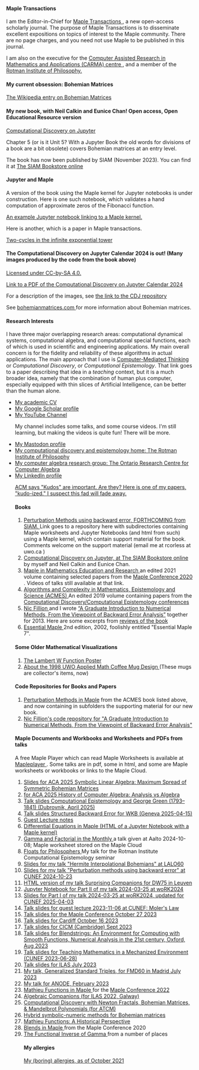 <H4> Maple Transactions </H4>
I am the Editor-in-Chief for <A HREF="http://www.mapletransactions.org"> Maple Transactions </A>, a new open-access scholarly journal.  The purpose of Maple Transactions is to disseminate excellent expositions on topics of interest to the Maple community.  There are no page charges, and you need not use Maple to be published in this journal.

I am also on the executive for the <a href="https://carmamaths.org/"> Computer Assisted Research in Mathematics and Applications (CARMA) centre </A>, and a member of the <a href="https://www.rotman.uwo.ca/"> Rotman Institute of Philosophy. </a>

<H4> My current obsession: Bohemian Matrices </H4>

<p><A HREF="https://en.wikipedia.org/wiki/Bohemian_matrices"> The Wikipedia entry on Bohemian Matrices </A></p>

<H4> My new book, with Neil Calkin and Eunice Chan! Open access, Open Educational Resource version </H4>
<p><A HREF="https://computational-discovery-on-jupyter.github.io/Computational-Discovery-on-Jupyter/index.html"> Computational Discovery on Jupyter </A>

Chapter 5 (or is it Unit 5?  With a Jupyter Book the old words for divisions of a book are a bit obsolete) covers Bohemian matrices at an entry level.
 
The book has now been published by SIAM (November 2023).  You can find it at 
<A HREF="https://epubs.siam.org/doi/book/10.1137/1.9781611977509"> The SIAM Bookstore online </A>

<H4> Jupyter and Maple </H4> 
<p> A version of the book using the Maple kernel for Jupyter notebooks is under construction.  Here is one such notebook, which validates a hand computation of approximate zeros of the Fibonacci function. </p>

<A HREF="Approximate Fibonacci Zeros.ipynb"> An example Jupyter notebook linking to a Maple kernel. </A>

<p>Here is another, which is a paper in Maple transactions.</p>

<A HREF="https://mapletransactions.org/index.php/maple/article/view/17247"> Two-cycles in the infinite exponential tower </A>


 
<H4> The Computational Discovery on Jupyter Calendar 2024 is out! (Many images produced by the code from the book above) </H4>   <A HREF="https://creativecommons.org/licenses/by-sa/4.0/"> Licensed under CC-by-SA 4.0. </A>

<p>
<A HREF="2024CALENDARCDJ.pdf"> Link to a PDF of the Computational Discovery on Jupyter Calendar 2024 </A>
</p>

<p>For a description of the images, see <A HREF="https://github.com/Computational-Discovery-on-Jupyter/Computational-Discovery-on-Jupyter/blob/master/CalendarImageDescriptions.pdf"> the link to the CDJ repository  </A>
</p>

<!--   <ul>
    <li> <A HREF="2023_Bohemian_Wall_CalendarLetterSunday.pdf"> Letter paper, week starts Sunday </A> </li>
    <li> <A HREF="2023_Bohemian_Wall_CalendarLetterMonday.pdf"> Letter paper, week starts Monday </A> </li>
    <li> <A HREF="2023_Bohemian_Wall_CalendarA4Sunday.pdf"> A4 paper, week starts Sunday </A> </li>
    <li> <A HREF="2023_Bohemian_Wall_CalendarA4Monday.pdf"> A4 paper, week starts Monday </A> </li>
  </ul>
 -->
See <A HREF="https://www.bohemianmatrices.com"> bohemianmatrices.com </A> for more information about Bohemian matrices.  

<!-- But here's an image, just for a teaser.

![A density plot in the complex plane of the Bohemian eigenvalues of a sample of 73 million 5x5 matrices where the entries are sampled from the set {-20, -1, 0, 1, 20}. Color represents the eigenvalue density. Viewed on -40 <= x,y <= 40. Image credit Steven E. Thornton.](Geometric_5x5.jpg)
 -->

<h4> Research Interests </h4>

<p>I have three major overlapping research areas: computational dynamical systems, computational algebra, and computational special functions, each of which is used in scientific and engineering applications. 
<!---The applications I and others have used my work for include flow-induced vibration of artificial structures, financial options, cardiac simulations, and the kinetics of dark adaptation in the human eye.  --->
My main overall concern is for the fidelity and reliability of these algorithms in actual applications. 
<!--- Of course, everyone wants to solve problems quickly, but no-one wants this at the expense of unreliable predictions. --->
The main approach that I use is <A HREF="https://github.com/rcorless/rcorless.github.io/blob/main/CMTpaper.pdf">Computer-Mediated Thinking</A> or <em>Computational Discovery</em>, or <em>Computational Epistemology</em>. 
That link goes to a paper describing that idea in a <em>teaching</em> context, but it is a much broader idea, namely that the combination of human plus computer, especially equipped with thin slices of Artificial Intelligence, can be better than the human alone. 
</p>

<ul>
<li><a HREF="https://github.com/rcorless/rcorless.github.io/blob/main/CV.pdf"> My academic CV</a> </li>
<li><a HREF="https://scholar.google.ca/citations?user=SyLAxDkAAAAJ&hl=en"> My Google Scholar profile </a> </li>
<li><a HREF="https://www.youtube.com/channel/UCcFY7USfrgQn5lgNm_ouApw"> My YouTube Channel </a> 
<p>My channel includes some talks, and some course videos. I'm still learning, but making the videos is quite fun! There will be more.</p> </li>
<li> <a rel="me" href="https://mathstodon.xyz/@rcorless">My Mastodon profile </a>
<li> <a href="https://www.rotman.uwo.ca/"> My computational discovery and epistemology home: The Rotman Institute of Philosophy </a> </li>
<li> <a href="http://www.orcca.on.ca"> My computer algebra research group: The Ontario Research Centre for Computer Algebra </a> </li>
<li> <a href="https://www.linkedin.com/in/rob-corless-9747667"> My LinkedIn profile </a> </li>


<p>
<a href="https://www.growkudos.com/publications/10.1145%25252F3452143.3465547/reader"> ACM says "Kudos" are important.  Are they? Here is one of my papers, "kudo-ized." I suspect this fad will fade away.</a>
</p>

<H4> Books </H4>
<OL>
 <LI> <A HREF="https://github.com/rcorless/Perturbation-Methods-in-Maple"> Perturbation Methods using backward error, FORTHCOMING from SIAM. </A> Link goes to a repository here with subdirectories containing Maple worksheets and Jupyter Notebooks (and html from such) using a Maple kernel, which contain support material for the book.  Comments welcome on the support material (email me at rcorless at uwo.ca )</LI>
 <LI> <A HREF="https://epubs.siam.org/doi/book/10.1137/1.9781611977509"> Computational Discovery on Jupyter, at The SIAM Bookstore online </A> </LI> by myself and Neil Calkin and Eunice Chan.
<LI> <a href="https://www.springer.com/us/book/9783030816971"> Maple in Mathematics Education and Research </a> an edited 2021 volume containing selected papers from the <a href="https://de.maplesoft.com/mapleconference/2020/"> Maple Conference 2020 </a>.  Videos of talks still available at that link. </LI>
<LI> <a href="https://www.springer.com/us/book/9781493990504"> Algorithms and Complexity in Mathematics, Epistemology and Science (ACMES) </a> An edited 2019 volume containing papers from the <a href="http://acmes.org/">Computational Discovery/Computational Epistemology conferences </a></LI>
<LI> <a href="http://www.nfillion.com/">Nic Fillion </a> and I wrote <a href="https://www.springer.com/gp/book/9781461484523">“A Graduate Introduction to Numerical Methods, From the Viewpoint of Backward Error Analysis”</a> together for 2013. Here are some excerpts from <a href="http://www.bookmetrix.com/detail_full/book/0b3312d9-f0a9-4fe1-b700-37c52a50220d#reviews"> reviews of the book </a></LI>
  <LI> <a href="https://www.springer.com/us/book/9780387953526"> Essential Maple </A> 2nd edition, 2002, foolishly entitled "Essential Maple 7". </LI>
</OL>

<H4> Some Older Mathematical Visualizations </H4>
<OL>
  <LI> <A HREF="http://www.orcca.on.ca/LambertW"> The Lambert W Function Poster </A> </LI>
  <LI> <A HREF="about.pdf"> About the 1998 UWO Applied Math Coffee Mug Design </A> (These mugs are collector's items, now) </LI>
</OL>

<H4> Code Repositories for Books and Papers </H4>

<OL>
  <LI> <A HREF="https://github.com/rcorless/Perturbation-Methods-in-Maple">Perturbation Methods in Maple</A> from the ACMES book listed above, and now containing in subfolders the supporting material for our new book. </LI>
  <LI> <a href="http://www.nfillion.com/coderepository/index.php"> Nic Fillion's code repository for "A Graduate Introduction to Numerical Methods, From the Viewpoint of Backward Error Analysis" </a> </LI>
</OL>

<H4> Maple Documents and Workbooks and Worksheets and PDFs from talks </H4>
A free Maple Player which can read Maple Worksheets is available at <A HREF="https://www.maplesoft.com/products/maple/Mapleplayer/"> Mapleplayer </A> .  Some talks are in pdf, some in html, and some are Maple worksheets or workbooks or links to the Maple Cloud.


<OL>
  <LI> <a href="MaxSpreadSymmetricBohemianTalk.pdf"> Slides for ACA 2025 Symbolic Linear Algebra: Maximum Spread of Symmetric Bohemian Matrices </a> </LI>
 <LI> <a href="AnalysisVSAlgebraTalk (4).pdf"> for ACA 2025 History of Computer Algebra: Analysis vs Algebra </a> </LI>
 <LI> <a href="Structured_backward_error_for_the_WKB_method__a_case_study_in_computational_epistemology.pdf"> Talk slides Computational Epistemology and George Green  (1793&ndash;1841) (Dubrovnik, April 2025) </a></LI>
 <LI> <a href="Structured_backward_error_for_the_WKB_method__Geneva_.pdf"> Talk slides Structured Backward Error for WKB (Geneva 2025-04-15) </a></LI>
 <LI> <a href="https://github.com/rcorless/rcorless.github.io/blob/main/Guest%20Lecture%20by%20Rob%20Corless.html"> Guest Lecture notes </a></LI>
 <LI> <a href="https://github.com/rcorless/rcorless.github.io/blob/main/Differential%20Equations%20in%20Maple.html"> Differential Equations in Maple (HTML of a Jupyter Notebook with a Maple kernel) </a> </LI>
 <LI> <a href="https://maple.cloud/app/4792447715115008/Gamma+and+Factorial+in+the+Monthly"> Gamma and Factorial in the Monthly </a> a talk given at Aalto 2024-10-08; Maple worksheet stored on the Maple Cloud </LI>
 <LI> <a href="FloatsForPhilosophers.pdf"> Floats for Philosophers </a> My talk for the Rotman Institute Computational Epistemology seminar </LI>
 <LI> <a href="Hermite_Interpolational_Bohemians__Talk_for_LALO_60_%20(2).pdf"> Slides for my talk "Hermite Interpolational Bohemians" at LALO60 </a> </LI>
 <LI> <a href="Perturbation_methods_using_backward_error__CUNEF_.pdf"> Slides for my talk "Perturbation methods using backward error" at CUNEF 2024-10-23 </a></LI>
 <LI> <a href="SurprisingCompanions.html"> HTML version of my talk Surprising Companions for DW75 in Leuven </a> </LI>
<LI> <a href="Exploring_the_Butcher_Factor.ipynb"> Jupyter Notebook for Part II of my talk 2024-03-25 at woRK2024 </A> </LI>
<LI> <a href="The_Butcher_Factor.pdf"> Slides for Part I of my talk 2024-03-25 at woRK2024, updated for CUNEF 2025-04-03 </A> </LI>
 <LI> <a href="Moler_s_Law.pdf"> Talk slides for guest lecture 2023-11-06 at CUNEF: Moler's Law </a> </LI>
 <LI> <a href="Discover_the_Maple_Transactions_Journal.pdf"> Talk slides for the Maple Conference October 27 2023 </a> </LI>
 <LI> <a href="BohemianMatricesCardiff.pdf"> Talk slides for Cardiff October 16 2023 </a> </LI>
 <LI> <a href="TeachingLinearAlgebraMechanized__Environment.pdf"> Talk slides for CICM (Cambridge) Sept 2023 </a> </LI>
  <LI> <A HREF="Blendstrings__Numerical_Analysis_in_the_21st_Century_.pdf"> Talk slides for Blendstrings: An Environment for Computing with Smooth Functions, Numerical Analysis in the 21st century, Oxford, Aug 2023 </A></LI>
  <LI> <A HREF="TeachingMechanizedEnvironment__Talk_.pdf"> Talk slides for Teaching Mathematics in a Mechanized Environment (CUNEF 2023-06-28) </A>
  <LI> <A HREF="Doubly_Companion_Matrices.pdf"> Talk slides for ILAS July 2023 </A> </LI>
  <LI> <A HREF="Generalized_Standard_Triples__FMD60_.pdf"> My talk, Generalized Standard Triples, for FMD60 in Madrid July 2023 </A> </LI>
 <LI> <A HREF="ANODE_2023_Talk.pdf"> My talk for ANODE, February 2023 </A> </LI>
 <LI> <A HREF="https://github.com/rcorless/Puiseux-series-Mathieu-double-points/blob/main/MathieuTalkMapleConference.maple"> Mathieu Functions in Maple </A> for the <A HREF="https://www.maplesoft.com/mapleconference/2022/"> Maple Conference 2022 </A> </LI> 
  <LI> <A HREF="Algebraic_Companions.pdf"> Algebraic Companions (for ILAS 2022, Galway) </A></LI>
  <LI> <A HREF="ATCM_Invited_Talk.pdf"> Computational Discovery with Newton Fractals, Bohemian Matrices, & Mandelbrot Polynomials (for ATCM) </A></LI>
  <LI> <A HREF="Symbolic_Numeric_Computing_for_Bohemian_Matrices.pdf"> Hybrid symbolic-numeric methods for Bohemian matrices </A></LI>
  <LI> <A HREF="https://github.com/rcorless/Puiseux-series-Mathieu-double-points/blob/main/MathieuTalk.maple"> Mathieu Functions: A Historical Perspective </A></LI>
  <LI> <A HREF="https://github.com/rcorless/rcorless.github.io/blob/main/BlendsTalk.maple"> Blends in Maple </A> from the Maple Conference 2020 </LI>
  <LI> <A HREF="https://github.com/rcorless/rcorless.github.io/blob/main/InverseGammaTalk.mw"> The Functional Inverse of Gamma </A> from a number of places </LI>


<H4> My allergies </H4>
<A HREF="allergies.html"> My (boring) allergies, as of October 2021 </A>
